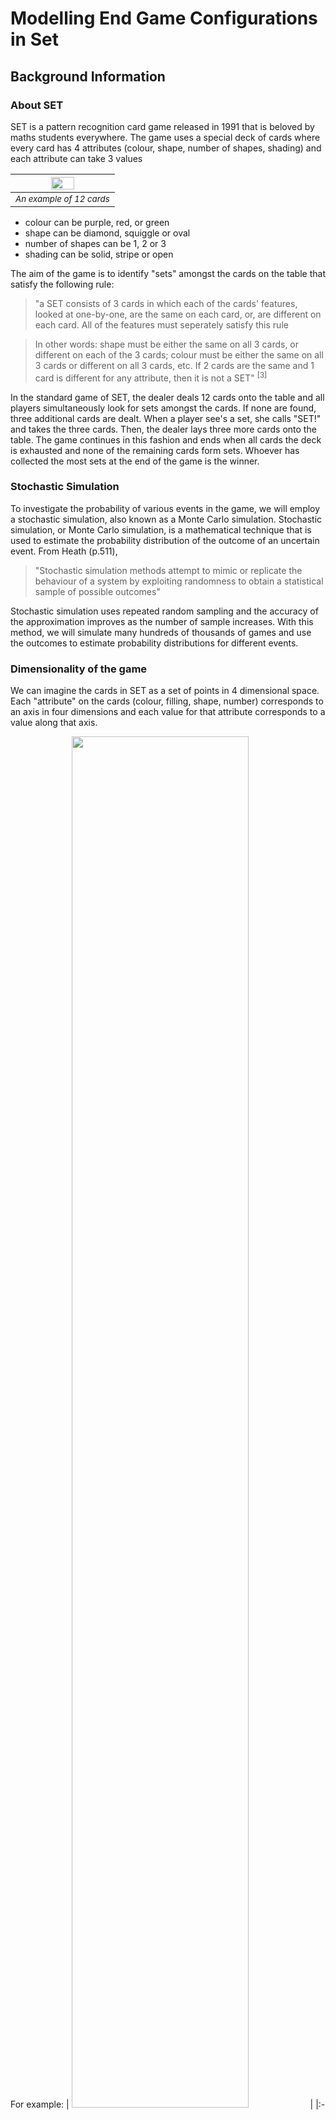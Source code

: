 # Modelling End Game Configurations in Set

## Background Information

### About SET
SET is a pattern recognition card game released in 1991 that is beloved by maths students everywhere. The game uses a special deck of cards where every card has 4 attributes (colour, shape, number of shapes, shading) and each attribute can take 3 values

| <img src="SET-Main-Image-2-superJumbo.png" width="50%"> | 
|:--:| 
| <sup>*An example of 12 cards*</sup> |

* colour can be purple, red, or green
* shape can be diamond, squiggle or oval
* number of shapes can be 1, 2 or 3
* shading can be solid, stripe or open

The aim of the game is to identify "sets" amongst the cards on the table that satisfy the following rule: 
> "a SET consists of 3 cards in which each of the cards' features, looked at one-by-one, are the same on each card, or, are different on each card. All of the features must seperately satisfy this rule

> In other words: shape must be either the same on all 3 cards, or different on each of the 3 cards; colour must be either the same on all 3 cards or different on all 3 cards, etc.
> If 2 cards are the same and 1 card is different for any attribute, then it is not a SET" <sup> [3] </sup>


In the standard game of SET, the dealer deals 12 cards onto the table and all players simultaneously look for sets amongst the cards. If none are found, three additional cards are dealt. When a player see's a set, she calls "SET!" and takes the three cards. Then, the dealer lays three more cards onto the table. The game continues in this fashion and ends when all cards the deck is exhausted and none of the remaining cards form sets. Whoever has collected the most sets at the end of the game is the winner. 

### Stochastic Simulation
To investigate the probability of various events in the game, we will employ a stochastic simulation, also known as a Monte Carlo simulation. Stochastic simulation, or Monte Carlo simulation, is a mathematical technique that is used to estimate the probability distribution of the outcome of an uncertain event. From Heath (p.511), 
> "Stochastic simulation methods attempt to mimic or replicate the behaviour of a system by exploiting randomness to obtain a statistical sample of possible outcomes" 

Stochastic simulation uses repeated random sampling and the accuracy of the approximation improves as the number of sample increases. With this method, we will simulate many hundreds of thousands of games and use the outcomes to estimate probability distributions for different events.

### Dimensionality of the game
We can imagine the cards in SET as a set of points in 4 dimensional space. Each "attribute" on the cards (colour, filling, shape, number) corresponds to an axis in four dimensions and each value for that attribute corresponds to a value along that axis. 

For example: 
| <img src="set-game-cards 1.png" width="75%"> | 
|:--:| 
| <sup>*Example set card with 2 striped purple squiggles*</sup> |

This card can be represented as the vector ("purple", "two", "squiggle", "stripe"). If we map each value to a digit 0, 1 or 2 (see table below) we can further compress the information contained in this card to (1, 1, 2, 1) 

|Attribute      | Value        | Digit Mapping | 
|---------------| -------------|:-------------:| 
| Colour        | Green        | 0             | 
|               | Purple       | 1             | 
|               | Red          | 2             |  
| Number        | 1            | 0             | 
|               | 2            | 1             | 
|               | 3            | 2             |  
| Shape         | Oval         | 0             | 
|               | Diamond      | 1             | 
|               | Squiggle     | 2             |  
| Shading       | Solid        | 0             | 
|               | Stripe       | 1             | 
|               | Open         | 2             |  



Once the cards have been represented as a vector, it's easy to imagine how we can generalise the game into higher or lower dimensions: you just change the number of elements in the vector and change the range of digits. 

For example, a good version of the game to play with beginners is 3-dimensional SET. 
With the regular deck of SET cards, you pick an attribute to keep constant and you remove
all the cards with other values for that attribute from the game e.g. pick colour is purple and 
remove all green and red cards from the game. 


In this 3-dimensional version of the game there are only 3 attributes to check if the values are all different or all the same: number, shape and shading. 

These cards can similarly be represented as vectors but only three elements. In this game, the example card above would be represented as the vector (1, 2, 1). 

The number of cards in the game is 
$$c = n^d = 3^3 = 27$$

If the conventional 4-dimensional game of set becomes too easy, we can increase the dimensions as well. 
You can imagine the 5th attribute to be anything you like - we could add a border to every card, we could cut the cards into different shapes, we could add a background colour, we could even trascend the sense of sight and add a texture or smell to the cards. The important part is that now the vector that represents the card has 5 elements (e.g. (1, 2, 2, 1, 2) and there is an extra attribute to check when looking for sets. 

Increasing the dimension also increases the number of cards in the game to

$$c = n^d = 3^5 = 243$$

There is no theoretical limit to the number of dimensions the game could have, but playing 100,000 5-dimensional SET 
is already pushing to the edge of my humble home laptop's processing power so I'll stop at 5. 
 
## Introduction

This report is interested in the following questions: _what is the probability that there is a particular number of cards left on the board at the end of the game, none of which make sets with any other cards on the board? And, is the probability related to the dimension of the game?_

For now, we will discuss the conventional game of set in which there are 4 dimensions (colour, shape, number, filling) and three possible values for each dimension. From McMahon et al, we know that if there are more than 20 cards on the board, there must be a set amongst them (124). Additionally, if all but three cards have been made into sets, the remaining 3 cards _necessarily_ form a set (McMahon et al, 206). Based on these two facts, the possible number of cards left on the board at the end of the game are: 0, 6, 9, 12, 15, 18. 

The probability distribution for the number of cards left on the table in the 4-dimensional game of set is well documented (McMahon p265; Warne; Faulk) but will be recreated here for thoroughness.      

For 3-dimesional SET, if there are more than 9 cards on the board, there must be a set amongst them (McMahon et al, 230). In 5 dimensions, this number is 45 (ibid.). I suspect that it is also not possible to have 3 cards left on the table in 3-dimensional SET, but I have not seen it proved analytically. 

Finally, we will assume each shuffled deck equally likely and uniformly distributed. For random number generation I'm using the python module `random` which generates numbers pseudo-randomly. For more info on this, see https://docs.python.org/3/library/random.html. 

## Methods
To simulate the game, three functions were written which are outlined below

#### function `is_it_a_set(x, d, n)`
The purpose of this function is to determine whether a list of cards form a set. The function takes three variables: `x`, a list of lists which contain the details of the cards being checked; `d`, the dimension of the game being played i.e. how many attributes each card has; and `n`, the number of values per attribute. The function either returns 1 if the cards form a set or 0 if they do not. 

An example call of this function is

```python
d = 4
n = 3
card_1 = [0, 1, 2, 0]
card_2 = [1, 1, 1, 1]
card_3 = [2, 1, 0, 2]

is_it_a_set([card_1, card_2, card_3], d, n)
```
The function loops over each position in the card and checks if the value at that position is the same in all cards or different in all cards or otherwise. If the value of an attribute is _not_ the same on all cards and _not_ different on all cards, the function returns 0. 

In the context of the example call, the function appends the 0th value in `card_1` and the 0th value in `card_2` and the 0th value in `card_3` to a list which is then converted to a set (python object) which deduplicates the values. If the set (python object) has length 1, the value at the 0th position must be the same on all 3 cards. Conversely, if the set (python object) has length 3, the value at the 0th position must be different on all 3 cards. If the condition is satisfied, we continue to the next position and repeat. If the condition is not satisfied, the cards do _not_ form a set and the function returns 0. 

In the example call, the values at each position are: in position 0 the values are {0, 1, 2} (all different); in position 1 the values are {1, 1, 1} (all the same), in position 2 the values are {2, 1, 0} (all different) and in position 3 the values are {0, 1, 2} (all different). For this example, the function would return 1. 

Note that the function takes d and n as input as it is designed to be dimension- and value- agnostic and can be used for versions of set with any dimensions and any values per dimension. 

#### function `find_sets_on_the_board(board, completed_sets, d, n)`
The purpose of this function is to look at a list of cards (the "board"), determine if any sets are present and append them to a list of sets found previously. The function takes four variables: `board`, a list of cards that make up the "board" or currently dealt cards; `completed_sets`, a list of lists where each sub-list is a set of three cards that have previously been found in the game; `d`, the dimension of the game being played i.e. how many attributes each card has; and `n`, the number of values per attribute. The function returns two variables, `board` and `completed_sets` which will either be 
* the same as when the variables were inputted if no sets are found on the board
* have three cards which form a set removed from `board` and appended to `completed_sets` if sets are found.

An example call of this function is 
```python
d = 4
n = 3
completed_sets = []
board = [(1, 0, 0, 2), (2, 1, 1, 2), (1, 1, 2, 1),
          (2, 2, 2, 1), (1, 2, 0, 2), (1, 2, 1, 0),
            (2, 1, 0, 1), (0, 0, 2, 2), (0, 1, 1, 0),
              (0, 1, 0, 0), (0, 1, 1, 2), (1, 0, 0, 0)]


board, completed_sets = find_sets_on_the_board(board,completed_sets,d,n)

```

The function iterates over every possible combination of n cards on the board in a random order and testing if those cards form a set by calling the `is_it_a_set` function until a set is found. Once a set is found, the cards that form the set are appended to the list `completed_sets` and removed from the list `board` and the new values of `completed_sets` and `board` are returned. If the function iterates over every possible combination of n cards on the board and no sets are found, `completed_sets` and `board` are returned, unchanged. 

The function makes use of the `itertools.combinations` method to determine the list of all possible combinations of cards on the board, as well as the `random.shuffle` method to iterate over the combinations in a random order. 

In the example call, there are a number of possible sets to find in `board` but for example, the function might find `[(1, 0, 0, 2), (1, 1, 2, 1), (1, 2, 1, 0)]` first and return

```python
board = [(2, 1, 1, 2),(2, 2, 2, 1), (1, 2, 0, 2),
           (2, 1, 0, 1), (0, 0, 2, 2), (0, 1, 1, 0),
            (0, 1, 0, 0), (0, 1, 1, 2), (1, 0, 0, 0)]
completed_sets = [[(1, 0, 0, 2), (1, 1, 2, 1), (1, 2, 1, 0)]]
```

Again, the function takes d and n as input as it is designed to be dimension- and value- agnostic and can be used for versions of set with any dimensions and any values per dimension. 

#### function `lets_play_set(d, n)`
The purpose of this function is to create a deck of cards, shuffle them, incrementally deal them onto the board, look for sets, deal more cards onto the board and look for more sets until the deck is exhausted and no more sets can be formed. 

The function takes two variables:`d`, the dimension of the game being played i.e. how many attributes each card has; and `n`, the number of values per attribute. 

This function uses `itertools.product` function to create every possible card from `n` and `d` and `random.shuffle` to shuffle the cards at the beginning of the game. 

The function returns two variables: `board`, a list of cards leftover at the end that cannot be formed into sets; and `completed_sets` a list of lists where each sub-list contains cards that were formed into sets during the game. 

An example call of this function is 
```python
d = 4
n = 3

board, completed_sets = lets_play_set(d,n)
```

Again, the function takes d and n as input as it is designed to be dimension- and value- agnostic and can be used for versions of set with any dimensions and any values per dimension. 

#### Main
The main section of the code defines the dimensions and values per dimension of the game and how many games are to be simulated. For each game, the number of remaining cards at the end of the game is recorded (for clarity, the number of cards remaining at the end of the game is divided by 3). 
```python
for i in range(games):
    board, completed_sets = lets_play_set(d,n)
    remainders.append(len(board)//n)
```

## Results
The following simulations were run with results following,
#### 100,000 games of SET with 3 dimensions and 3 values per dimension

| <img src="100000games__3d__3n.png" width="75%"> | 
|:--:| 

|Cards remaining|0|3|6|9|
|:--:|:--:|:--:|:--:|:--:|
|Frequency|39,226 |0 |59,389 |1,385| 

#### 100,000 games of SET with 4 dimensions and 3 values per dimension

| <img src="100000games__4d__3n.png" width="75%"> | 
|:--:| 


|Cards remaining|0|3|6|9|12|15|
|:--:|:--:|:--:|:--:|:--:|:--:|:--:|
|Frequency|1,669|0|49,487|42,262|6,532|50|

#### 100,000 games of SET with 5 dimensions and 3 values per dimension
  
| <img src="100000games__5d__3n.png" width="75%"> | 
|:--:| 
 
|Cards Remaining|3|6|9|12|15|18|21|24|27|
|:--:|:--:|:--:|:--:|:--:|:--:|:--:|:--:|:--:|:--:|
|Frequency|2|1,178|12,347|37,388|35,931|11,819|1,289|45|1|

### Analysis 
## General comments on shape of distribution
It stands out as immediately interesting that out of the three dimensions in which games were simulated, none have the same shape for probability distribution. In 3-dimensions, the most probable outcome is to be left with 6 cards but a fair proportion (almost 40%) of games end with no cards left. Ending the game with 9 cards (the highest possible number of cards) is much much more unusual than ending with 0 cards left. 

In 4-dimensions, the most probable outcome is to be left with 6 or 9 cards. Having more cards than this is more likely than having fewer (i.e., the probability is not uniformly distributed around the mean). 


### Future work and references
#### Future work
It would be interesting to repeat the simulations outlined here but with different values for n and see how that changes the end-game probability distribution. 

#### References
1. McMahon, Liz, et al. The Joy of SET: The Many Mathematical Dimensions of a Seemingly Simple Card Game. Princeton University Press, 2017. 
2. Larson Quinn, Anne, et al. “Developing Mathematical Reasoning Using Attribute Games.” www.setgame.com, www.setgame.com/sites/default/files/teacherscorner/DEVELOPING%20MATHEMATICAL%20REASONING.pdf. Accessed 11 Feb. 2024.
3. “Set Instructions - English.Pdf.” www.setgame.com, 1998, www.setgame.com/sites/default/files/instructions/SET INSTRUCTIONS - ENGLISH.pdf. 
4. https://en.wikipedia.org/wiki/Set_(card_game)
5. Heath, Michael T. “13 Random Numbers and Simulation.” Scientific Computing An Introductory Survey, 2nd ed., McGraw-Hill, New York, NY, 2002, pp. 511–517.
6. Warne, Henrik. “SET® Probabilities Revisited.” Henrik Warne’s Blog, 30 Sept. 2011, henrikwarne.com/2011/09/30/set-probabilities-revisited/.
7. Faulk, Mitchell. “Clearing the Table in the Game SET®.” Mitchell Faulk’s Blog, 27 Sept. 2022, mitchellmfaulk.wordpress.com/2022/09/09/clearing-the-table-in-the-game-set/. 
